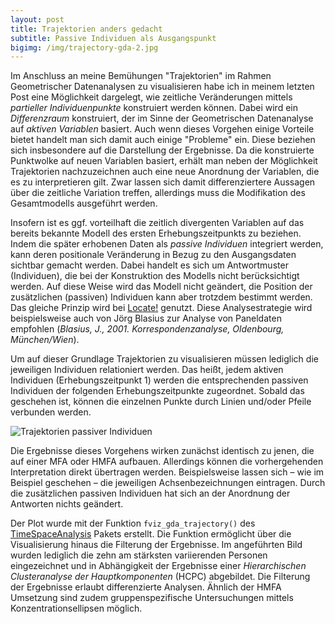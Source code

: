 ```yaml
---
layout: post
title: Trajektorien anders gedacht
subtitle: Passive Individuen als Ausgangspunkt
bigimg: /img/trajectory-gda-2.jpg
---
```


Im Anschluss an meine Bemühungen "Trajektorien" im Rahmen Geometrischer Datenanalysen zu visualisieren habe ich in meinem letzten Post eine Möglichkeit dargelegt, wie zeitliche Veränderungen mittels _partieller Individuenpunkte_ konstruiert werden können. Dabei wird ein _Differenzraum_ konstruiert, der im Sinne der Geometrischen Datenanalyse auf _aktiven Variablen_ basiert. Auch wenn dieses Vorgehen einige Vorteile bietet handelt man sich damit auch einige "Probleme" ein. Diese beziehen sich insbesondere auf die Darstellung der Ergebnisse. Da die konstruierte Punktwolke auf neuen Variablen basiert, erhält man neben der Möglichkeit Trajektorien nachzuzeichnen auch eine neue Anordnung der Variablen, die es zu interpretieren gilt. Zwar lassen sich damit differenziertere Aussagen über die zeitliche Variation treffen, allerdings muss die Modifikation des Gesamtmodells ausgeführt werden.

Insofern ist es ggf. vorteilhaft die zeitlich divergenten Variablen auf das bereits bekannte Modell des ersten Erhebungszeitpunkts zu beziehen. Indem die später erhobenen Daten als _passive Individuen_ integriert werden, kann deren positionale Veränderung in Bezug zu den Ausgangsdaten sichtbar gemacht werden. Dabei handelt es sich um Antwortmuster (Individuen), die bei der Konstruktion des Modells nicht berücksichtigt werden. Auf diese Weise wird das Modell nicht geändert, die Position der zusätzlichen (passiven) Individuen kann aber trotzdem bestimmt werden. Das gleiche Prinzip wird bei [Locate!][1] genutzt. Diese Analysestrategie wird beispielsweise auch von Jörg Blasius zur Analyse von Paneldaten empfohlen (_Blasius, J., 2001. Korrespondenzanalyse, Oldenbourg, München/Wien_).

Um auf dieser Grundlage Trajektorien zu visualisieren müssen lediglich die jeweiligen Individuen relationiert werden. Das heißt, jedem aktiven Individuen (Erhebungszeitpunkt 1) werden die entsprechenden passiven Individuen der folgenden Erhebungszeitpunkte zugeordnet. Sobald das geschehen ist, können die einzelnen Punkte durch Linien und/oder Pfeile verbunden werden. 

![][image-1]

Die Ergebnisse dieses Vorgehens wirken zunächst identisch zu jenen, die auf einer MFA oder HMFA aufbauen. Allerdings können die vorhergehenden Interpretation direkt übertragen werden. Beispielsweise lassen sich – wie im Beispiel geschehen – die jeweiligen Achsenbezeichnungen eintragen. Durch die zusätzlichen passiven Individuen hat sich an der Anordnung der Antworten nichts geändert.

Der Plot wurde mit der Funktion `fviz_gda_trajectory()` des [TimeSpaceAnalysis][2] Pakets erstellt. Die Funktion ermöglicht über die Visualisierung hinaus die Filterung der Ergebnisse. Im angeführten Bild wurden lediglich die zehn am stärksten variierenden Personen eingezeichnet und in Abhängigkeit der Ergebnisse einer _Hierarchischen Clusteranalyse der Hauptkomponenten_ (HCPC) abgebildet. Die Filterung der Ergebnisse erlaubt differenzierte Analysen. Ähnlich der HMFA Umsetzung sind zudem gruppenspezifische Untersuchungen mittels Konzentrationsellipsen möglich. 

[1]:	http://rapps.ph-karlsruhe.de/users/fmundt/Locate/
[2]:	https://github.com/inventionate/TimeSpaceAnalysis

[image-1]:	/img/studienalltag-trajektorien-pi.jpg "Trajektorien passiver Individuen"